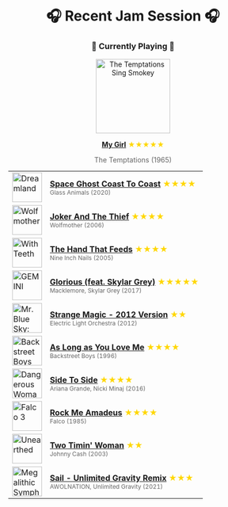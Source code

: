 <div align='center'>

# 🎧 Recent Jam Session 🎧

<h3>🎵 Currently Playing 🎵</h3>

<a href="https://open.spotify.com/track/745H5CctFr12Mo7cqa1BMH"><img src="https://i.scdn.co/image/ab67616d0000b2731a5b6271ae1c8497df20916e" width="150" height="150" alt="The Temptations Sing Smokey" /></a>

<b><a href="https://open.spotify.com/track/745H5CctFr12Mo7cqa1BMH">My Girl</a></b><span style="color: gold;"> ★★★★★</span>

<span style="color: #666;">The Temptations (1965)</span>

<table style='margin: 0 auto; max-width: 550px;'>
<tr>
<td width="60"><a href="https://open.spotify.com/track/0RZLmpEzGR2NHite6rvS5H"><img src="https://i.scdn.co/image/ab67616d0000b273712701c5e263efc8726b1464" width="60" height="60" alt="Dreamland" /></a></td>
<td><b><a href="https://open.spotify.com/track/0RZLmpEzGR2NHite6rvS5H">Space Ghost Coast To Coast</a></b> <span style="color: gold;"> ★★★★</span><br><span style="font-size: 12px; color: #666;">Glass Animals (2020)</span></td>
</tr>
<tr>
<td width="60"><a href="https://open.spotify.com/track/7ISL3LO8AWP3fKIXunvqTa"><img src="https://i.scdn.co/image/ab67616d0000b27304422c5d997bfa6c750a12f1" width="60" height="60" alt="Wolfmother" /></a></td>
<td><b><a href="https://open.spotify.com/track/7ISL3LO8AWP3fKIXunvqTa">Joker And The Thief</a></b> <span style="color: gold;"> ★★★★</span><br><span style="font-size: 12px; color: #666;">Wolfmother (2006)</span></td>
</tr>
<tr>
<td width="60"><a href="https://open.spotify.com/track/5ugzDiilhy6ILKmKfhEzd7"><img src="https://i.scdn.co/image/ab67616d0000b273f489b4582e496de8f71e88da" width="60" height="60" alt="With Teeth" /></a></td>
<td><b><a href="https://open.spotify.com/track/5ugzDiilhy6ILKmKfhEzd7">The Hand That Feeds</a></b> <span style="color: gold;"> ★★★★</span><br><span style="font-size: 12px; color: #666;">Nine Inch Nails (2005)</span></td>
</tr>
<tr>
<td width="60"><a href="https://open.spotify.com/track/0CokSRCu5hZgPxcZBaEzVE"><img src="https://i.scdn.co/image/ab67616d0000b2732e94b668c60b06deb1c3a05c" width="60" height="60" alt="GEMINI" /></a></td>
<td><b><a href="https://open.spotify.com/track/0CokSRCu5hZgPxcZBaEzVE">Glorious (feat. Skylar Grey)</a></b> <span style="color: gold;"> ★★★★★</span><br><span style="font-size: 12px; color: #666;">Macklemore, Skylar Grey (2017)</span></td>
</tr>
<tr>
<td width="60"><a href="https://open.spotify.com/track/3CIIU7xDPdCzgvw0XrYuMR"><img src="https://i.scdn.co/image/ab67616d0000b273f955b4055c6c6d6a0d4a3442" width="60" height="60" alt="Mr. Blue Sky: The Very Best of Electric Light Orchestra" /></a></td>
<td><b><a href="https://open.spotify.com/track/3CIIU7xDPdCzgvw0XrYuMR">Strange Magic - 2012 Version</a></b> <span style="color: gold;"> ★★</span><br><span style="font-size: 12px; color: #666;">Electric Light Orchestra (2012)</span></td>
</tr>
<tr>
<td width="60"><a href="https://open.spotify.com/track/00WvmRXTkPBZNhhRK3xfdy"><img src="https://i.scdn.co/image/ab67616d0000b273dafd4b9261a1ab9acd53a53d" width="60" height="60" alt="Backstreet Boys" /></a></td>
<td><b><a href="https://open.spotify.com/track/00WvmRXTkPBZNhhRK3xfdy">As Long as You Love Me</a></b> <span style="color: gold;"> ★★★★</span><br><span style="font-size: 12px; color: #666;">Backstreet Boys (1996)</span></td>
</tr>
<tr>
<td width="60"><a href="https://open.spotify.com/track/43bCmCI0nSgcT7QdMXY6LV"><img src="https://i.scdn.co/image/ab67616d0000b273628d506d5bddb09099db242c" width="60" height="60" alt="Dangerous Woman" /></a></td>
<td><b><a href="https://open.spotify.com/track/43bCmCI0nSgcT7QdMXY6LV">Side To Side</a></b> <span style="color: gold;"> ★★★★</span><br><span style="font-size: 12px; color: #666;">Ariana Grande, Nicki Minaj (2016)</span></td>
</tr>
<tr>
<td width="60"><a href="https://open.spotify.com/track/0DfG1ltJnZyq4Tx3ZLL7ZU"><img src="https://i.scdn.co/image/ab67616d0000b27387e51905aaafd4b2e46e9121" width="60" height="60" alt="Falco 3" /></a></td>
<td><b><a href="https://open.spotify.com/track/0DfG1ltJnZyq4Tx3ZLL7ZU">Rock Me Amadeus</a></b> <span style="color: gold;"> ★★★★</span><br><span style="font-size: 12px; color: #666;">Falco (1985)</span></td>
</tr>
<tr>
<td width="60"><a href="https://open.spotify.com/track/1mfOoIqZQewAROz2FqASqb"><img src="https://i.scdn.co/image/ab67616d0000b273b905a2b99e3510c2fd7d07c2" width="60" height="60" alt="Unearthed" /></a></td>
<td><b><a href="https://open.spotify.com/track/1mfOoIqZQewAROz2FqASqb">Two Timin' Woman</a></b> <span style="color: gold;"> ★★</span><br><span style="font-size: 12px; color: #666;">Johnny Cash (2003)</span></td>
</tr>
<tr>
<td width="60"><a href="https://open.spotify.com/track/3kX6cdhy9XQBPL81GvEt0Q"><img src="https://i.scdn.co/image/ab67616d0000b2730f9d33cae4a0275e8fd28b93" width="60" height="60" alt="Megalithic Symphony (10th Anniversary Deluxe Edition)" /></a></td>
<td><b><a href="https://open.spotify.com/track/3kX6cdhy9XQBPL81GvEt0Q">Sail - Unlimited Gravity Remix</a></b> <span style="color: gold;"> ★★★</span><br><span style="font-size: 12px; color: #666;">AWOLNATION, Unlimited Gravity (2021)</span></td>
</tr>
</table>
</div>

